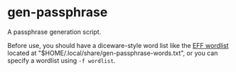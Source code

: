 # gen-passphrase
A passphrase generation script.

Before use, you should have a diceware-style word list like the
[EFF wordlist](https://www.eff.org/files/2016/07/18/eff_large_wordlist.txt)
located at "$HOME/.local/share/gen-passphrase-words.txt", or you can specify
a wordlist using `-f wordlist`.

